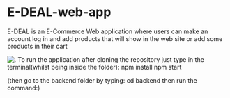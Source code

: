 # E-DEAL-web-app

E-DEAL is an E-Commerce Web application where users can make an account log in and add products that will show in the web site or add some products in their cart

![.](https://github.com/HassineMohamedAnwer/E-DEAL-web-app/blob/[branch]/image.jpg?raw=true)
To run the application after cloning the repository just type in the terminal(whilst being inside the  folder):
npm install
npm start

(then go to the backend folder by typing:
cd backend
then run the command:)
